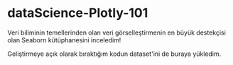 # dataScience-Plotly-101
Veri biliminin temellerinden olan veri görselleştirmenin en büyük destekçisi olan Seaborn kütüphanesini inceledim!

Geliştirmeye açık olarak bıraktığım kodun dataset'ini de buraya yükledim.
